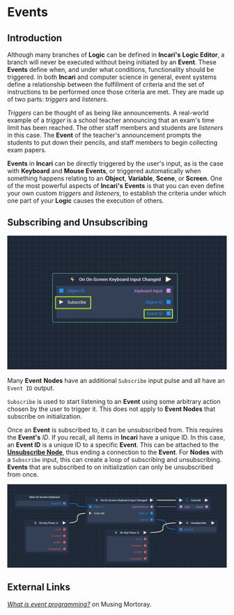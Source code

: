 # Events

## Introduction

Although many branches of **Logic** can be defined in **Incari's** **Logic Editor**, a branch will never be executed without being initiated by an **Event**. These **Events** define when, and under what conditions, functionality should be triggered. In both **Incari** and computer science in general, event systems define a relationship between the fulfillment of criteria and the set of instructions to be performed once those criteria are met. They are made up of two parts: _triggers_ and _listeners_.

_Triggers_ can be thought of as being like announcements. A real-world example of a _trigger_ is a school teacher announcing that an exam's time limit has been reached. The other staff members and students are _listeners_ in this case. The **Event** of the teacher's announcement prompts the students to put down their pencils, and staff members to begin collecting exam papers.

**Events** in **Incari** can be directly triggered by the user's input, as is the case with **Keyboard** and **Mouse Events**, or triggered automatically when something happens relating to an **Object**, **Variable**, **Scene**, or **Screen**. One of the most powerful aspects of **Incari's** **Events** is that you can even define your own custom _triggers_ and _listeners_, to establish the criteria under which one part of your **Logic** causes the execution of others.

## Subscribing and Unsubscribing

![An Example of a Node with a Subscribe input and an Event ID output.](../../.gitbook/assets/eventsubscribeeventidexample.png)

Many **Event** **Nodes** have an additional `Subscribe` input pulse and all have an `Event ID` output.

`Subscribe` is used to start listening to an **Event** using some arbitrary action chosen by the user to trigger it. This does not apply to **Event Nodes** that subscribe on initialization. 

Once an **Event** is subscribed to, it can be unsubscribed from. This requires the **Event's** *ID*. If you recall, all items in **Incari** have a unique ID. In this case, an **Event ID** is a unique ID to a specific **Event**. This can be attached to the [**Unsubscribe Node**](unsubscribe.md), thus ending a connection to the **Event**. For **Nodes** with a `Subscribe` input, this can create a loop of subscribing and unsubscribing. **Events** that are subscribed to on initialization can only be unsubscribed from once. 

![An Example of Subscribing and Unsubscribing.](../../.gitbook/assets/unsubscribeexample2.png)


## External Links

[_What is event programming?_](https://mortoray.com/2017/06/26/what-is-event-programming/) on Musing Mortoray.

